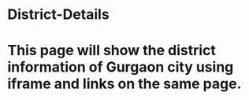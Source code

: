 # District-Details
# This page will show the district information of Gurgaon city using iframe and links on the same page.

